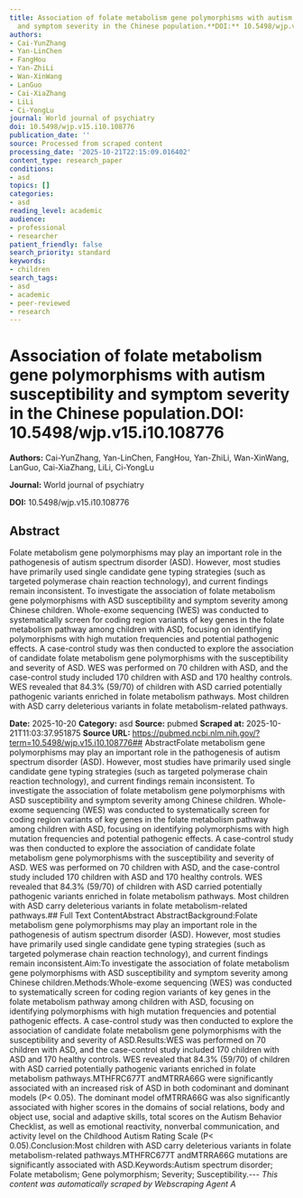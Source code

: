```yaml
---
title: Association of folate metabolism gene polymorphisms with autism susceptibility
  and symptom severity in the Chinese population.**DOI:** 10.5498/wjp.v15.i10.108776
authors:
- Cai-YunZhang
- Yan-LinChen
- FangHou
- Yan-ZhiLi
- Wan-XinWang
- LanGuo
- Cai-XiaZhang
- LiLi
- Ci-YongLu
journal: World journal of psychiatry
doi: 10.5498/wjp.v15.i10.108776
publication_date: ''
source: Processed from scraped content
processing_date: '2025-10-21T22:15:09.016402'
content_type: research_paper
conditions:
- asd
topics: []
categories:
- asd
reading_level: academic
audience:
- professional
- researcher
patient_friendly: false
search_priority: standard
keywords:
- children
search_tags:
- asd
- academic
- peer-reviewed
- research
---
```


# Association of folate metabolism gene polymorphisms with autism susceptibility and symptom severity in the Chinese population.**DOI:** 10.5498/wjp.v15.i10.108776

**Authors:** Cai-YunZhang, Yan-LinChen, FangHou, Yan-ZhiLi, Wan-XinWang, LanGuo, Cai-XiaZhang, LiLi, Ci-YongLu

**Journal:** World journal of psychiatry

**DOI:** 10.5498/wjp.v15.i10.108776

## Abstract

Folate metabolism gene polymorphisms may play an important role in the pathogenesis of autism spectrum disorder (ASD). However, most studies have primarily used single candidate gene typing strategies (such as targeted polymerase chain reaction technology), and current findings remain inconsistent.
To investigate the association of folate metabolism gene polymorphisms with ASD susceptibility and symptom severity among Chinese children.
Whole-exome sequencing (WES) was conducted to systematically screen for coding region variants of key genes in the folate metabolism pathway among children with ASD, focusing on identifying polymorphisms with high mutation frequencies and potential pathogenic effects. A case-control study was then conducted to explore the association of candidate folate metabolism gene polymorphisms with the susceptibility and severity of ASD.
WES was performed on 70 children with ASD, and the case-control study included 170 children with ASD and 170 healthy controls. WES revealed that 84.3% (59/70) of children with ASD carried potentially pathogenic variants enriched in folate metabolism pathways.
Most children with ASD carry deleterious variants in folate metabolism-related pathways.

**Date:** 2025-10-20
**Category:** asd
**Source:** pubmed
**Scraped at:** 2025-10-21T11:03:37.951875
**Source URL:** https://pubmed.ncbi.nlm.nih.gov/?term=10.5498/wjp.v15.i10.108776## AbstractFolate metabolism gene polymorphisms may play an important role in the pathogenesis of autism spectrum disorder (ASD). However, most studies have primarily used single candidate gene typing strategies (such as targeted polymerase chain reaction technology), and current findings remain inconsistent.
To investigate the association of folate metabolism gene polymorphisms with ASD susceptibility and symptom severity among Chinese children.
Whole-exome sequencing (WES) was conducted to systematically screen for coding region variants of key genes in the folate metabolism pathway among children with ASD, focusing on identifying polymorphisms with high mutation frequencies and potential pathogenic effects. A case-control study was then conducted to explore the association of candidate folate metabolism gene polymorphisms with the susceptibility and severity of ASD.
WES was performed on 70 children with ASD, and the case-control study included 170 children with ASD and 170 healthy controls. WES revealed that 84.3% (59/70) of children with ASD carried potentially pathogenic variants enriched in folate metabolism pathways.
Most children with ASD carry deleterious variants in folate metabolism-related pathways.## Full Text ContentAbstract AbstractBackground:Folate metabolism gene polymorphisms may play an important role in the pathogenesis of autism spectrum disorder (ASD). However, most studies have primarily used single candidate gene typing strategies (such as targeted polymerase chain reaction technology), and current findings remain inconsistent.Aim:To investigate the association of folate metabolism gene polymorphisms with ASD susceptibility and symptom severity among Chinese children.Methods:Whole-exome sequencing (WES) was conducted to systematically screen for coding region variants of key genes in the folate metabolism pathway among children with ASD, focusing on identifying polymorphisms with high mutation frequencies and potential pathogenic effects. A case-control study was then conducted to explore the association of candidate folate metabolism gene polymorphisms with the susceptibility and severity of ASD.Results:WES was performed on 70 children with ASD, and the case-control study included 170 children with ASD and 170 healthy controls. WES revealed that 84.3% (59/70) of children with ASD carried potentially pathogenic variants enriched in folate metabolism pathways.MTHFRC677T andMTRRA66G were significantly associated with an increased risk of ASD in both codominant and dominant models (P< 0.05). The dominant model ofMTRRA66G was also significantly associated with higher scores in the domains of social relations, body and object use, social and adaptive skills, total scores on the Autism Behavior Checklist, as well as emotional reactivity, nonverbal communication, and activity level on the Childhood Autism Rating Scale (P< 0.05).Conclusion:Most children with ASD carry deleterious variants in folate metabolism-related pathways.MTHFRC677T andMTRRA66G mutations are significantly associated with ASD.Keywords:Autism spectrum disorder; Folate metabolism; Gene polymorphism; Severity; Susceptibility.---
*This content was automatically scraped by Webscraping Agent A*